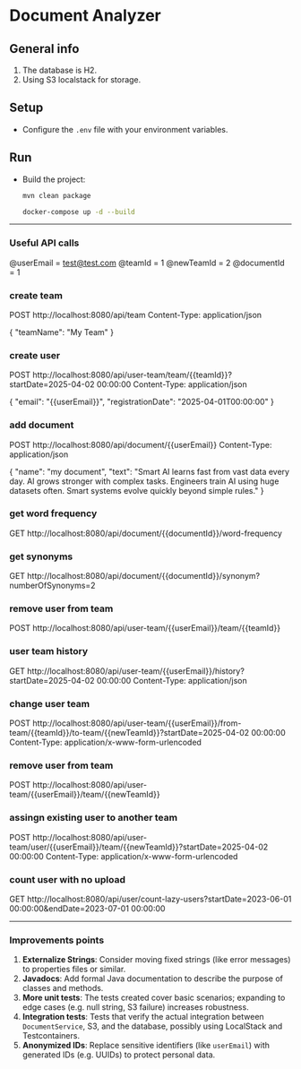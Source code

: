 # Document Analyzer

## General info
1. The database is H2.
2. Using S3 localstack for storage.

## Setup
- Configure the `.env` file with your environment variables.

## Run
- Build the project:
  ```bash
  mvn clean package
  ```

  ```bash
  docker-compose up -d --build
  ```

---

### Useful API calls


@userEmail = test@test.com
@teamId = 1
@newTeamId = 2
@documentId = 1

### create team
POST http://localhost:8080/api/team
Content-Type: application/json

{
"teamName": "My Team"
}

### create user
POST http://localhost:8080/api/user-team/team/{{teamId}}?startDate=2025-04-02 00:00:00
Content-Type: application/json

{
"email": "{{userEmail}}",
"registrationDate": "2025-04-01T00:00:00"
}

### add document
POST http://localhost:8080/api/document/{{userEmail}}
Content-Type: application/json

{
"name": "my document",
"text": "Smart AI learns fast from vast data every day. AI grows stronger with complex tasks. Engineers train AI using huge datasets often. Smart systems evolve quickly beyond simple rules."
}

### get word frequency
GET http://localhost:8080/api/document/{{documentId}}/word-frequency

### get synonyms
GET http://localhost:8080/api/document/{{documentId}}/synonym?numberOfSynonyms=2

### remove user from team
POST http://localhost:8080/api/user-team/{{userEmail}}/team/{{teamId}}

### user team history
GET http://localhost:8080/api/user-team/{{userEmail}}/history?startDate=2025-04-02 00:00:00
Content-Type: application/json

### change user team
POST http://localhost:8080/api/user-team/{{userEmail}}/from-team/{{teamId}}/to-team/{{newTeamId}}?startDate=2025-04-02 00:00:00
Content-Type: application/x-www-form-urlencoded

### remove user from team
POST http://localhost:8080/api/user-team/{{userEmail}}/team/{{newTeamId}}

### assingn existing user to another team
POST http://localhost:8080/api/user-team/user/{{userEmail}}/team/{{newTeamId}}?startDate=2025-04-02 00:00:00
Content-Type: application/x-www-form-urlencoded

### count user with no upload
GET http://localhost:8080/api/user/count-lazy-users?startDate=2023-06-01 00:00:00&endDate=2023-07-01 00:00:00

---

### Improvements points
1. **Externalize Strings**: Consider moving fixed strings (like error messages) to properties files or similar.
2. **Javadocs**: Add formal Java documentation to describe the purpose of classes and methods.
3. **More unit tests**: The tests created cover basic scenarios; expanding to edge cases (e.g. null string, S3 failure) increases robustness.
4. **Integration tests**: Tests that verify the actual integration between `DocumentService`, S3, and the database, possibly using LocalStack and Testcontainers.
5. **Anonymized IDs**: Replace sensitive identifiers (like `userEmail`) with generated IDs (e.g. UUIDs) to protect personal data.